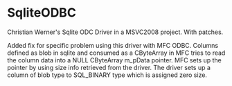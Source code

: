SqliteODBC
==========

Christian Werner's Sqlite ODC Driver in a MSVC2008 project. With patches.

Added fix for specific problem using this driver with MFC ODBC.
Columns defined as blob in sqlite and consumed as a CByteArray in MFC
tries to read the column data into a NULL CByteArray m_pData pointer.
MFC sets up the pointer by using size info retrieved from the driver.
The driver sets up a column of blob type to SQL_BINARY type which is assigned 
zero size.
